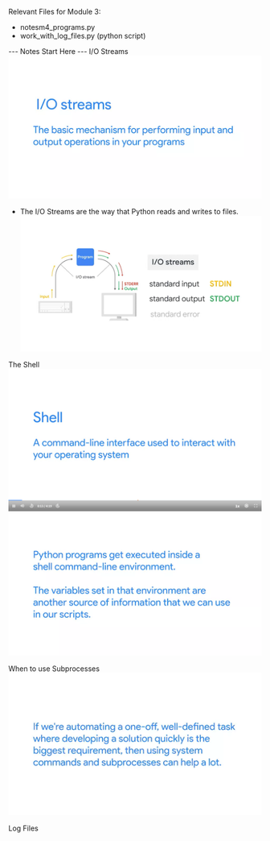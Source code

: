 Relevant Files for Module 3:
- notesm4_programs.py
- work_with_log_files.py (python script)


--- Notes Start Here ---
I/O Streams
![I/O Streams](<Screenshot (811).png>)
- The I/O Streams are the way that Python reads and writes to files.
![How IO works and the standards](<Screenshot (815).png>)

The Shell
![Shell - Linux](<Screenshot (825).png>)
![Shell - Function - Linux](<Screenshot (827).png>)

When to use Subprocesses
![When to use subprocesses](<Screenshot (1069).png>)

Log Files